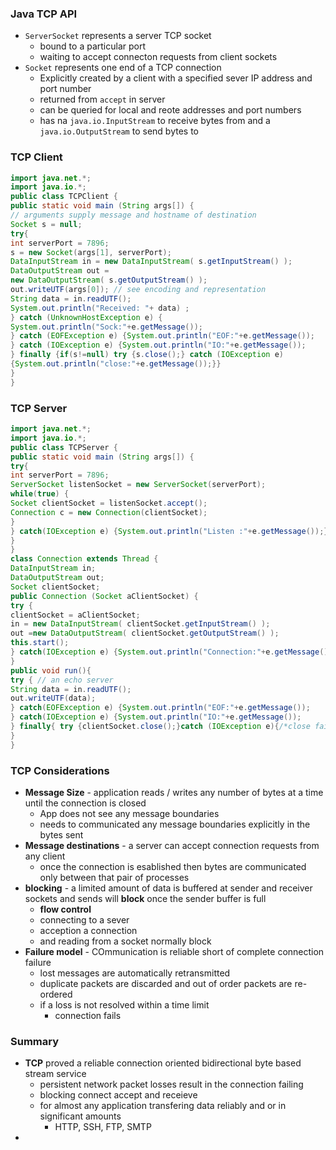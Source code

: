 ### Java TCP API
- `ServerSocket` represents a server TCP socket
	- bound to a particular port 
	- waiting to accept connecton requests from client sockets
- `Socket` represents one end of a TCP connection
	- Explicitly created by a client with a specified sever IP address and port number 
	- returned from `accept` in server
	- can be queried for local and reote addresses and port numbers 
	- has na `java.io.InputStream` to receive bytes from and a `java.io.OutputStream` to send bytes to

### TCP Client 
``` Java
import java.net.*;  
import java.io.*;  
public class TCPClient {  
public static void main (String args[]) {  
// arguments supply message and hostname of destination  
Socket s = null;  
try{  
int serverPort = 7896;  
s = new Socket(args[1], serverPort);  
DataInputStream in = new DataInputStream( s.getInputStream() );  
DataOutputStream out =  
new DataOutputStream( s.getOutputStream() );  
out.writeUTF(args[0]); // see encoding and representation  
String data = in.readUTF();  
System.out.println("Received: "+ data) ;  
} catch (UnknownHostException e) {  
System.out.println("Sock:"+e.getMessage());  
} catch (EOFException e) {System.out.println("EOF:"+e.getMessage());  
} catch (IOException e) {System.out.println("IO:"+e.getMessage());  
} finally {if(s!=null) try {s.close();} catch (IOException e)  
{System.out.println("close:"+e.getMessage());}}  
}  
}
```


### TCP Server 
```Java
import java.net.*;  
import java.io.*;  
public class TCPServer {  
public static void main (String args[]) {  
try{  
int serverPort = 7896;  
ServerSocket listenSocket = new ServerSocket(serverPort);  
while(true) {  
Socket clientSocket = listenSocket.accept();  
Connection c = new Connection(clientSocket);  
}  
} catch(IOException e) {System.out.println("Listen :"+e.getMessage());}  
}  
}
class Connection extends Thread {  
DataInputStream in;  
DataOutputStream out;  
Socket clientSocket;  
public Connection (Socket aClientSocket) {  
try {  
clientSocket = aClientSocket;  
in = new DataInputStream( clientSocket.getInputStream() );  
out =new DataOutputStream( clientSocket.getOutputStream() );  
this.start();  
} catch(IOException e) {System.out.println("Connection:"+e.getMessage());}  
}  
public void run(){  
try { // an echo server  
String data = in.readUTF();  
out.writeUTF(data);  
} catch(EOFException e) {System.out.println("EOF:"+e.getMessage());  
} catch(IOException e) {System.out.println("IO:"+e.getMessage());  
} finally{ try {clientSocket.close();}catch (IOException e){/*close failed*/}}  
}  
}
```
### TCP Considerations 
- **Message Size**  - application reads / writes any number of bytes at a time until the connection is closed 
	- App does not see any message boundaries
	- needs to communicated any message boundaries explicitly in the bytes sent 
- **Message destinations** - a server can accept connection requests from any client 
	- once the connection is esablished then bytes are communicated only between that pair of processes 
- **blocking** - a limited amount of data is buffered at sender and receiver sockets and sends will **block** once the sender buffer is full
	- **flow control** 
	- connecting to a sever
	- acception a connection 
	- and reading from a socket normally block
- **Failure model** - COmmunication is reliable short of complete connection failure
	- lost messages are automatically retransmitted
	- duplicate packets are discarded and out of order packets are re-ordered
	- if a loss is not resolved within a time limit
		- connection fails

### Summary

- **TCP** proved a reliable connection oriented bidirectional byte based stream service
	- persistent network packet losses result in the connection failing 
	- blocking connect accept and receieve 
	- for almost any application transfering data reliably and or in significant amounts
		- HTTP, SSH, FTP, SMTP
-